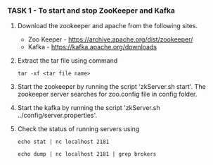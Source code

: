 ### TASK 1  - To start and stop ZooKeeper and Kafka

1) Download the zookeeper and apache from the following sites.
    * Zoo Keeper - https://archive.apache.org/dist/zookeeper/
    * Kafka - https://kafka.apache.org/downloads
2) Extract the tar file using command

    ```
    tar -xf <tar file name>
    ```
3) Start the zookeeper by running the script 'zkServer.sh start'.
The zookeeper server searches for zoo.config file in config folder.
4) Start the kafka by running the script 'zkServer.sh ../config/server.properties'.
5) Check the status of running servers using
    ```
    echo stat | nc localhost 2181
    ```
    ```
    echo dump | nc localhost 2181 | grep brokers
    ```

